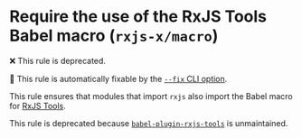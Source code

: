 # Require the use of the RxJS Tools Babel macro (`rxjs-x/macro`)

❌ This rule is deprecated.

🔧 This rule is automatically fixable by the [`--fix` CLI option](https://eslint.org/docs/latest/user-guide/command-line-interface#--fix).

<!-- end auto-generated rule header -->

This rule ensures that modules that import `rxjs` also import the Babel macro for [RxJS Tools](https://rxjs.tools).

This rule is deprecated because [`babel-plugin-rxjs-tools`](https://www.npmjs.com/package/babel-plugin-rxjs-tools) is unmaintained.
